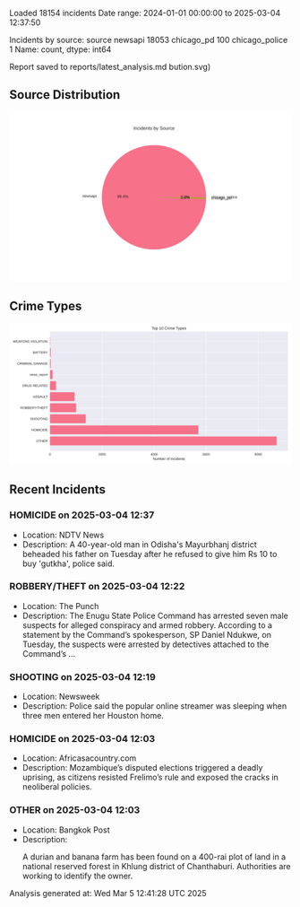 
Loaded 18154 incidents
Date range: 2024-01-01 00:00:00 to 2025-03-04 12:37:50

Incidents by source:
source
newsapi           18053
chicago_pd          100
chicago_police        1
Name: count, dtype: int64

Report saved to reports/latest_analysis.md
bution.svg)

## Source Distribution
![Source Distribution](images/source_distribution.svg)

## Crime Types
![Crime Types](images/crime_types.svg)

## Recent Incidents

### HOMICIDE on 2025-03-04 12:37
- Location: NDTV News
- Description: A 40-year-old man in Odisha&#039;s Mayurbhanj district beheaded his father on Tuesday after he refused to give him Rs 10 to buy &#039;gutkha&#039;, police said.


### ROBBERY/THEFT on 2025-03-04 12:22
- Location: The Punch
- Description: The Enugu State Police Command has arrested seven male suspects for alleged conspiracy and armed robbery. According to a statement by the Command’s spokesperson, SP Daniel Ndukwe, on Tuesday, the suspects were arrested by detectives attached to the Command’s …


### SHOOTING on 2025-03-04 12:19
- Location: Newsweek
- Description: Police said the popular online streamer was sleeping when three men entered her Houston home.


### HOMICIDE on 2025-03-04 12:03
- Location: Africasacountry.com
- Description: Mozambique’s disputed elections triggered a deadly uprising, as citizens resisted Frelimo’s rule and exposed the cracks in neoliberal policies.


### OTHER on 2025-03-04 12:03
- Location: Bangkok Post
- Description: <p>A durian and banana farm has been found on a 400-rai plot of land in a national reserved forest in Khlung district of Chanthaburi. Authorities are working to identify the owner.</p>

Analysis generated at: Wed Mar  5 12:41:28 UTC 2025
